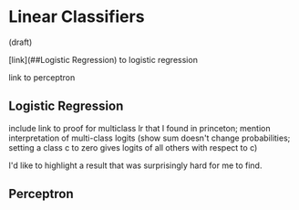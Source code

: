 # Linear Classifiers

(draft)

[link](##Logistic Regression) to logistic regression

link to perceptron

## Logistic Regression

include link to proof for multiclass lr that I found in princeton; mention interpretation of multi-class logits (show sum doesn't change probabilities; setting a class c to zero gives logits of all others with respect to c)

I'd like to highlight a result that was surprisingly hard for me to find. 

## Perceptron
